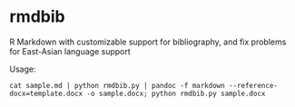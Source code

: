 # rmdbib
R Markdown with customizable support for bibliography, and fix problems for East-Asian language support

Usage:

`` cat sample.md | python rmdbib.py | pandoc -f markdown --reference-docx=template.docx -o sample.docx; python rmdbib.py sample.docx ``